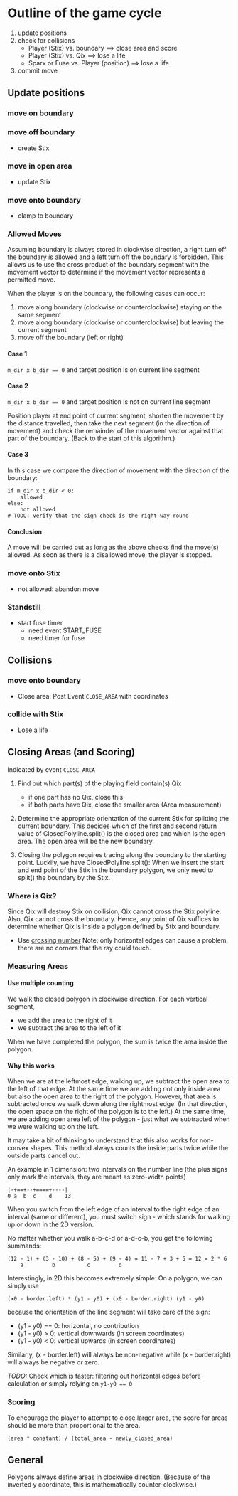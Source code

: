 # Outline of the game cycle

1. update positions
2. check for collisions
    + Player (Stix) vs. boundary ==> close area and score
    + Player (Stix) vs. Qix ==> lose a life
    + Sparx or Fuse vs. Player (position) ==> lose a life
3. commit move


## Update positions

### move on boundary

### move off boundary
+ create Stix

### move in open area
+ update Stix

### move onto boundary
+ clamp to boundary

### Allowed Moves

Assuming boundary is always stored in clockwise direction, a right turn off the boundary 
is allowed and a left turn off the boundary is forbidden.  This allows us to use the 
cross product of the boundary segment with the movement vector to determine if the 
movement vector represents a permitted move.

When the player is on the boundary, the following cases can occur:
1. move along boundary (clockwise or counterclockwise) staying on the same segment
2. move along boundary (clockwise or counterclockwise) but leaving the current segment
3. move off the boundary (left or right)

#### Case 1

`m_dir x b_dir == 0` and 
target position is on current line segment

#### Case 2

`m_dir x b_dir == 0` and 
target position is not on current line segment

Position player at end point of current segment, shorten the movement by the 
distance travelled, then take the next segment (in the direction of movement) 
and check the remainder of the movement vector against that part of the boundary.
(Back to the start of this algorithm.)

#### Case 3

In this case we compare the direction of movement with the direction of the boundary:

    if m_dir x b_dir < 0:
        allowed
    else:
        not allowed
    # TODO: verify that the sign check is the right way round

#### Conclusion

A move will be carried out as long as the above checks find the move(s) allowed.
As soon as there is a disallowed move, the player is stopped.

### move onto Stix
+ not allowed: abandon move

### Standstill
+ start fuse timer
  - need event START_FUSE
  - need timer for fuse


## Collisions

### move onto boundary
+ Close area: Post Event `CLOSE_AREA` with coordinates

### collide with Stix
+ Lose a life


## Closing Areas (and Scoring)

Indicated by event `CLOSE_AREA`

1. Find out which part(s) of the playing field contain(s) Qix
   + if one part has no Qix, close this
   + if both parts have Qix, close the smaller area (Area measurement)
   
2. Determine the appropriate orientation of the current Stix for splitting the 
   current boundary.
   This decides which of the first and second return value of ClosedPolyline.split() is the 
   closed area and which is the open area. The open area will be the new boundary.

3. Closing the polygon requires tracing along the boundary to the starting point.
   Luckily, we have ClosedPolyline.split(): When we insert the start and end point of the 
   Stix in the boundary polygon, we only need to split() the boundary by the Stix.

### Where is Qix?

Since Qix will destroy Stix on collision, Qix cannot cross the Stix polyline. Also, Qix 
cannot cross the boundary. Hence, any point of Qix suffices to determine whether Qix is 
inside a polygon defined by Stix and boundary.

+ Use [crossing number](http://www.geomalgorithms.com/a03-_inclusion.html)
   Note: only horizontal edges can cause a problem, there are no corners that the ray could touch.

### Measuring Areas

#### Use multiple counting

We walk the closed polygon in clockwise direction.
For each vertical segment,

+ we add the area to the right of it 
+ we subtract the area to the left of it

When we have completed the polygon, the sum is twice the area inside the polygon.

#### Why this works

When we are at the leftmost edge, walking up, we subtract the open area to the left of that edge.
At the same time we are adding not only inside area but also the open area to the right of the polygon.
However, that area is subtracted once we walk down along the rightmost edge. (In that direction, the
open space on the right of the polygon is to the left.) At the same time, we are adding open area left
of the polygon - just what we subtracted when we were walking up on the left.

It may take a bit of thinking to understand that this also works for non-convex shapes.
This method always counts the inside parts twice while the outside parts cancel out.

An example in 1 dimension: two intervals on the number line (the plus signs only mark the intervals, 
they are meant as zero-width points)

    |-+==+--+====+----|
    0 a  b  c    d    13

When you switch from the left edge of an interval to 
the right edge of an interval (same or different), you must switch sign - which stands for walking 
up or down in the 2D version.

No matter whether you walk a-b-c-d or a-d-c-b,
you get the following summands:

    (12 - 1) + (3 - 10) + (8 - 5) + (9 - 4) = 11 - 7 + 3 + 5 = 12 = 2 * 6 
        a         b          c         d

Interestingly, in 2D this becomes extremely simple: On a polygon, we can simply use

    (x0 - border.left) * (y1 - y0) + (x0 - border.right) (y1 - y0)

because the orientation of the line segment will take care of the sign:

+ (y1 - y0) == 0: horizontal, no contribution
+ (y1 - y0) > 0: vertical downwards (in screen coordinates)
+ (y1 - y0) < 0: vertical upwards (in screen coordinates)

Similarly, (x - border.left) will always be non-negative while (x - border.right) will always be 
negative or zero.

_TODO:_ Check which is faster: filtering out horizontal edges before calculation or 
simply relying on `y1-y0 == 0`

### Scoring

To encourage the player to attempt to close larger area, the score for areas should be 
more than proportional to the area.

    (area * constant) / (total_area - newly_closed_area)



## General

Polygons always define areas in clockwise direction. (Because of the inverted y coordinate,
this is mathematically counter-clockwise.)

